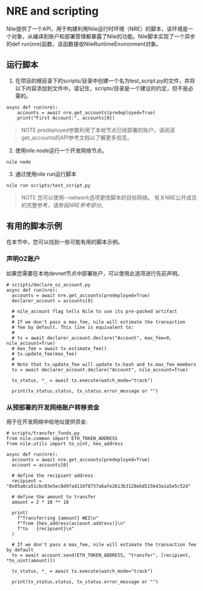 # NRE and scripting
Nile提供了一个API，用于构建利用Nile运行时环境（NRE）的脚本，该环境是一个对象，从编译到账户和部署管理都暴露了Nile的功能。Nile脚本实现了一个异步的def run(nre)函数，该函数接收NileRuntimeEnvironment对象。

## 运行脚本
1. 在项目的根目录下的scripts/目录中创建一个名为test_script.py的文件，并将以下内容添加到文件中。请记住，scripts/目录是一个建议的约定，但不是必需的。
```
async def run(nre):
    accounts = await nre.get_accounts(predeployed=True)
    print("First Account:", accounts[0])
```
> NOTE
predeployed参数利用了本地节点已经部署的账户。请阅读get_accounts的API参考文档以了解更多信息。

2. 使用nile node运行一个开发网络节点。
```
nile node
```
3. 通过使用nile run运行脚本
```
nile run scripts/test_script.py
```
> NOTE
您可以使用--network选项更改脚本的目标网络。
有关NRE公开成员的完整参考，请参阅*NRE参考部分*。

## 有用的脚本示例
在本节中，您可以找到一些可能有用的脚本示例。

### 声明OZ账户
如果您需要在本地devnet节点中部署账户，可以使用此选项进行先前声明。
```
# scripts/declare_oz_account.py
async def run(nre):
  accounts = await nre.get_accounts(predeployed=True)
  declarer_account = accounts[0]

  # nile_account flag tells Nile to use its pre-packed artifact
  #
  # If we don't pass a max_fee, nile will estimate the transaction
  # fee by default. This line is equivalent to:
  #
  # tx = await declarer_account.declare("Account", max_fee=0, nile_account=True)
  # max_fee = await tx.estimate_fee()
  # tx.update_fee(max_fee)
  #
  # Note that tx.update_fee will update tx.hash and tx.max_fee members
  tx = await declarer_account.declare("Account", nile_account=True)

  tx_status, *_ = await tx.execute(watch_mode="track")

  print(tx_status.status, tx_status.error_message or "")
```

### 从预部署的开发网络账户转移资金
用于在开发网络中给地址提供资金:
```
# scripts/transfer_funds.py
from nile.common import ETH_TOKEN_ADDRESS
from nile.utils import to_uint, hex_address

async def run(nre):
  accounts = await nre.get_accounts(predeployed=True)
  account = accounts[0]

  # define the recipient address
  recipient = "0x05a0ca51cbc03e5ec8d9fad116f8737a6afe2613b3128ebd515643a1a5e5c52d"

  # define the amount to transfer
  amount = 2 * 10 ** 18

  print(
    f"Transferring {amount} WEI\n"
    f"from {hex_address(account.address)}\n"
    f"to   {recipient}\n"
  )

  # If we don't pass a max_fee, nile will estimate the transaction fee by default
  tx = await account.send(ETH_TOKEN_ADDRESS, "transfer", [recipient, *to_uint(amount)])

  tx_status, *_ = await tx.execute(watch_mode="track")

  print(tx_status.status, tx_status.error_message or "")
```